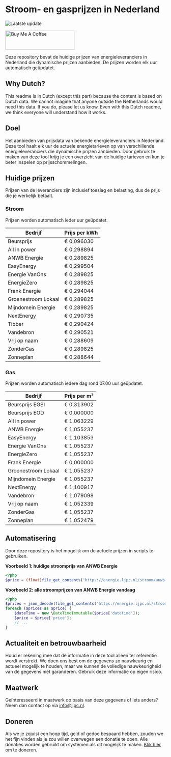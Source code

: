 # Stroom- en gasprijzen in Nederland

![Laatste update](https://img.shields.io/badge/laatste%20update-2023--09--05%2023%3A00%20CET-brightgreen)

<a href="https://www.buymeacoffee.com/Lars-" target="_blank"><img src="https://cdn.buymeacoffee.com/buttons/v2/default-orange.png" alt="Buy Me A Coffee" height="60" style="height: 60px !important;width: 217px !important;" ></a>

Deze repository bevat de huidige prijzen van energieleveranciers in Nederland die dynamische prijzen aanbieden. De prijzen worden elk uur automatisch geüpdatet.

## Why Dutch?

This readme is in Dutch (except this part) because the content is based on Dutch data. We cannot imagine that anyone outside the Netherlands would need this data. If you do, please let us know. Even with this Dutch readme, we think
everyone will understand how it works.

## Doel

Het aanbieden van prijsdata van bekende energieleveranciers in Nederland. Deze tool haalt elk uur de actuele energietarieven op van verschillende energieleveranciers die dynamische prijzen aanbieden. Door gebruik te maken van deze tool
krijg je een overzicht van de huidige tarieven en kun je beter inspelen op prijsschommelingen.

## Huidige prijzen

Prijzen van de leveranciers zijn inclusief toeslag en belasting, dus de prijs die je werkelijk betaalt.

### Stroom

Prijzen worden automatisch ieder uur geüpdatet.

 Bedrijf | Prijs per kWh 
---------|---------------
Beursprijs | € 0,096030
All in power | € 0,298894
ANWB Energie | € 0,289825
EasyEnergy | € 0,299504
Energie VanOns | € 0,289825
EnergieZero | € 0,289825
Frank Energie | € 0,294044
Groenestroom Lokaal | € 0,289825
Mijndomein Energie | € 0,289825
NextEnergy | € 0,290735
Tibber | € 0,290424
Vandebron | € 0,290521
Vrij op naam | € 0,288609
ZonderGas | € 0,289825
Zonneplan | € 0,288644


### Gas

Prijzen worden automatisch iedere dag rond 07.00 uur geüpdatet.

 Bedrijf | Prijs per m³ 
---------|--------------
Beursprijs EGSI | € 0,313902
Beursprijs EOD | € 0,000000
All in power | € 1,063229
ANWB Energie | € 1,055237
EasyEnergy | € 1,103853
Energie VanOns | € 1,055237
EnergieZero | € 1,055237
Frank Energie | € 0,000000
Groenestroom Lokaal | € 1,055237
Mijndomein Energie | € 1,055237
NextEnergy | € 1,100917
Vandebron | € 1,079098
Vrij op naam | € 1,052339
ZonderGas | € 1,055237
Zonneplan | € 1,052479


## Automatisering

Door deze repository is het mogelijk om de actuele prijzen in scripts te gebruiken.

**Voorbeeld 1: huidige stroomprijs van ANWB Energie**

```php
<?php
$price = (float)file_get_contents('https://energie.ljpc.nl/stroom/anwb-energie-nu.txt');

```

**Voorbeeld 2: alle stroomprijzen van ANWB Energie vandaag**

```php
<?php
$prices = json_decode(file_get_contents('https://energie.ljpc.nl/stroom/all-in-power-vandaag.json'),true);
foreach ($prices as $price) {
    $dateTime = new \DateTimeImmutable($price['datetime']);
    $price = $price['price'];
    // ...
}
```

## Actualiteit en betrouwbaarheid

Houd er rekening mee dat de informatie in deze tool alleen ter referentie wordt verstrekt. We doen ons best om de gegevens zo nauwkeurig en actueel mogelijk te houden, maar we kunnen de volledige nauwkeurigheid van de gegevens niet
garanderen. Gebruik deze informatie op eigen risico.

## Maatwerk

Geïnteresseerd in maatwerk op basis van deze gegevens of iets anders? Neem dan contact op
via [info@ljpc.nl](mailto:info@ljpc.nl?subject=Energie%20prijzen).

## Doneren

Als we je zojuist een hoop tijd, geld of gedoe bespaard hebben, zouden we het fijn vinden als je zou willen overwegen een
donatie te doen. Alle donaties worden gebruikt om systemen als dit mogelijk te
maken. [Klik hier](https://www.buymeacoffee.com/Lars-) om te doneren.
